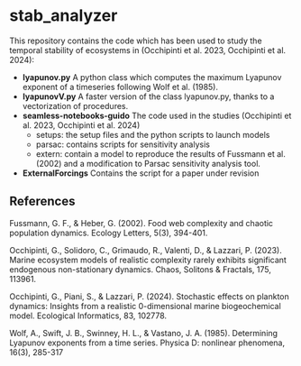 # stab_analyzer
This repository contains the code which has been used to study the temporal stability of ecosystems in (Occhipinti et al. 2023, Occhipinti et al. 2024):
- **lyapunov.py** A python class which computes the maximum Lyapunov exponent of a timeseries following Wolf et al. (1985).
- **lyapunovV.py** A faster version of the class lyapunov.py, thanks to a vectorization of procedures.
- **seamless-notebooks-guido** The code used in the studies (Occhipinti et al. 2023, Occhipinti et al. 2024)
  - setups: the setup files and the python scripts to launch models
  - parsac: contains scripts for sensitivity analysis
  - extern: contain a model to reproduce the results of Fussmann et al. (2002) and a modification to Parsac sensitivity analysis tool.
- **ExternalForcings** Contains the script for a paper under revision 



## References
Fussmann, G. F., & Heber, G. (2002). Food web complexity and chaotic population dynamics. Ecology Letters, 5(3), 394-401.

Occhipinti, G., Solidoro, C., Grimaudo, R., Valenti, D., & Lazzari, P. (2023). Marine ecosystem models of realistic complexity rarely exhibits significant endogenous non-stationary dynamics. Chaos, Solitons & Fractals, 175, 113961.

Occhipinti, G., Piani, S., & Lazzari, P. (2024). Stochastic effects on plankton dynamics: Insights from a realistic 0-dimensional marine biogeochemical model. Ecological Informatics, 83, 102778.

Wolf, A., Swift, J. B., Swinney, H. L., & Vastano, J. A. (1985). Determining Lyapunov exponents from a time series. Physica D: nonlinear phenomena, 16(3), 285-317
